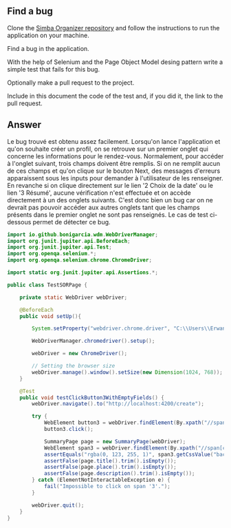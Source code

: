 ## Find a bug

Clone the [Simba Organizer repository](https://github.com/barais/doodlestudent/) and follow the instructions to run the application on your machine.

Find a bug in the application. 

With the help of Selenium and the Page Object Model desing pattern write a simple test that fails for this bug.

Optionally make a pull request to the project.

Include in this document the code of the test and, if you did it, the link to the pull request.

## Answer

Le bug trouvé est obtenu assez facilement. Lorsqu'on lance l'application et qu'on souhaite créer un profil, on se retrouve sur un premier onglet qui concerne les informations pour le rendez-vous. Normalement, pour accéder à l'onglet suivant, trois champs doivent être remplis. Si on ne remplit aucun de ces champs et qu'on clique sur le bouton Next, des messages d'erreurs apparaissent sous les inputs pour demander à l'utilisateur de les renseigner. En revanche si on clique directement sur le lien '2 Choix de la date' ou le lien '3 Résumé', aucune vérification n'est effectuée et on accède directement à un des onglets suivants. C'est donc bien un bug car on ne devrait pas pouvoir accéder aux autres onglets tant que les champs présents dans le premier onglet ne sont pas renseignés. Le cas de test ci-dessous permet de détecter ce bug.

```java
import io.github.bonigarcia.wdm.WebDriverManager;
import org.junit.jupiter.api.BeforeEach;
import org.junit.jupiter.api.Test;
import org.openqa.selenium.*;
import org.openqa.selenium.chrome.ChromeDriver;

import static org.junit.jupiter.api.Assertions.*;

public class TestSORPage {

    private static WebDriver webDriver;

    @BeforeEach
    public void setUp(){

        System.setProperty("webdriver.chrome.driver", "C:\\Users\\Erwann\\chromedriver_win32\\chromedriver.exe");

        WebDriverManager.chromedriver().setup();

        webDriver = new ChromeDriver();

        // Setting the browser size
        webDriver.manage().window().setSize(new Dimension(1024, 768));
    }

    @Test
    public void testClickButton3WithEmptyFields() {
        webDriver.navigate().to("http://localhost:4200/create");

        try {
            WebElement button3 = webDriver.findElement(By.xpath("//span[contains(text(), '3')]"));
            button3.click();

            SummaryPage page = new SummaryPage(webDriver);
            WebElement span3 = webDriver.findElement(By.xpath("//span[contains(text(), '3')]"));
            assertEquals("rgba(0, 123, 255, 1)", span3.getCssValue("background-color"));
            assertFalse(page.title().trim().isEmpty());
            assertFalse(page.place().trim().isEmpty());
            assertFalse(page.description().trim().isEmpty());
        } catch (ElementNotInteractableException e) {
            fail("Impossible to click on span '3'.");
        }

        webDriver.quit();
    }
}
```